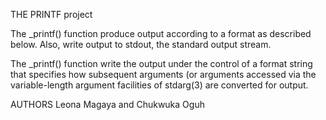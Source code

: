 THE PRINTF project

The _printf() function produce output according to a format as described below. Also, write output to stdout, the standard output stream.

The _printf() function write the output under the control of a format string that specifies how subsequent arguments (or arguments accessed via the variable-length argument facilities of stdarg(3) are converted for output.

AUTHORS
Leona Magaya and Chukwuka Oguh
